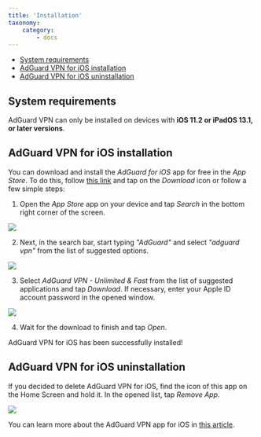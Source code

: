 ```yaml
---
title: 'Installation'
taxonomy:
    category:
        - docs
---
```

* [System requirements](#requirements)
* [AdGuard VPN for iOS installation](#install)
* [AdGuard VPN for iOS uninstallation](#uninstall)

<a name="requirements"></a>

## System requirements

AdGuard VPN can only be installed on devices with **iOS 11.2 or iPadOS 13.1, or later versions**.

<a name="install"></a>

## AdGuard VPN for iOS installation

You can download and install the *AdGuard for iOS* app for free in the *App Store*. To do this, follow [this link](https://agrd.io/ios_vpn) and tap on the *Download* icon or follow a few simple steps:

1. Open the *App Store* app on your device and tap *Search* in the bottom right corner of the screen.

<img src="https://cdn.adguard.com/public/Adguard/kb/vpn-install/app-store-en.png" style="max-width: 350px; ">

2. Next, in the search bar, start typing *"AdGuard"* and select *"adguard vpn"* from the list of suggested options.

<img src="https://cdn.adguard.com/public/Adguard/kb/vpn-install/search-en.png" style="max-width: 350px; ">

3. Select *AdGuard VPN - Unlimited & Fast* from the list of suggested applications and tap *Download*. If necessary, enter your Apple ID account password in the opened window.

<img src="https://cdn.adguard.com/public/Adguard/kb/vpn-install/adguard-vpn-en.png" style="max-width: 350px; ">

4. Wait for the download to finish and tap *Open*.

AdGuard VPN for iOS has been successfully installed!

<a name="uninstall"></a>

## AdGuard VPN for iOS uninstallation

If you decided to delete AdGuard VPN for iOS, find the icon of this app on the Home Screen and hold it. In the opened list, tap *Remove App*.

<img src="https://cdn.adguard.com/public/Adguard/kb/vpn-install/deinstall-en.png" style="max-width: 350px; ">

You can learn more about the AdGuard VPN app for iOS in [this article](https://kb.adguard.com/en/vpn/adguard-vpn-for-ios/overview).